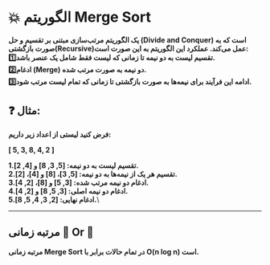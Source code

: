 # :collision: الگوریتم Merge Sort

**یک الگوریتم مرتب‌سازی مبتنی بر تقسیم و حل (Divide and Conquer) است که به صورت بازگشتی(Recursive)عمل می‌کند. عملکرد این الگوریتم به این صورت است:**\
**:one:تقسیم لیست به دو نیمه تا زمانی که لیست فقط شامل یک عنصر باشد.**\
**:two:ادغام (Merge) دو نیمه به صورت مرتب شده.**\
**:three:ادامه این فرآیند برای نیمه‌ها به صورت بازگشتی تا زمانی که تمام لیست مرتب شود.**

## :question: مثال:
**فرض کنید لیستی از اعداد زیر داریم:**

**\[ 5, 3, 8, 4, 2 \]**

**1.تقسیم لیست به دو نیمه: [5, 3, 8] و [4, 2].**\
**2.تقسیم هر یک از نیمه‌ها به دو نیمه: [5, 3]، [8] و [4]، [2].**\
**3.ادغام دو نیمه مرتب شده: [3, 5] و [8]، [2, 4].**\
**4.ادغام دو نیمه اصلی: [3, 5, 8] و [2, 4].**\
**5.ادغام نهایی: [2, 3, 4, 5, 8].**\
***
## مرتبه زمانی :rabbit2: Or :snail:
**مرتبه زمانی Merge Sort در تمام حالات برابر با O(n log n) است.**
